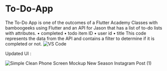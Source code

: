 # To-Do-App
The To-Do App is one of the outcomes of a Flutter Academy Classes with bamboogeeks using Flutter and an API for Jason that has a list of to-do lists with attributes.
•	completed
•	todo item ID
•	user id
•	title
This code represents the data from the API and contains a filter to determine if it is completed or not.
![VS Code](https://github.com/reemaabdullah1/To-Do-App/assets/122248897/36eb596a-0a54-44c3-a5be-1d18a4e5d15a)


Updated UI :


![Simple Clean Phone Screen Mockup New Season Instagram Post (1)](https://github.com/reemaabdullah1/To-Do-App/assets/122248897/7707fa47-8ea7-4bae-a60a-13133325fadd)



